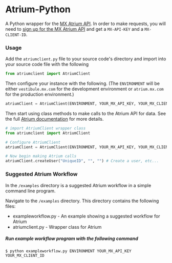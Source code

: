 # Atrium-Python

A Python wrapper for the [MX Atrium API](https://atrium.mx.com). In order to make requests, you will need to [sign up for the MX Atrium API](https://atrium.mx.com/developers/sign_up) and get a `MX-API-KEY` and a  `MX-CLIENT-ID`.

### Usage

Add the `atriumclient.py` file to your source code's directory and import into your source code file with the following
```python
from atriumclient import AtriumClient
```

Then configure your instance with the following. (The `ENVIRONMENT` will be either `vestibule.mx.com` for the development environment or `atrium.mx.com` for the production environment.)
```python
atriumClient = AtriumClient(ENVIRONMENT, YOUR_MX_API_KEY, YOUR_MX_CLIENT_ID);
```


Then start using class methods to make calls to the Atrium API for data. See the full [Atrium documentation](https://atrium.mx.com/documentation) for more details.

```python
# import AtriumClient wrapper class
from atriumclient import AtriumClient

# Configure AtriumClient
atriumClient = AtriumClient(ENVIRONMENT, YOUR_MX_API_KEY, YOUR_MX_CLIENT_ID)

# Now begin making Atrium calls
atriumClient.createUser("UniqueID", "", "") # Create a user, etc...
```


### Suggested Atrium Workflow

In the `/examples` directory is a suggested Atrium workflow in a simple command line program.

Navigate to the `/examples` directory. This directory contains the following files:

* exampleworkflow.py - An example showing a suggested workflow for Atrium
* atriumclient.py - Wrapper class for Atrium

##### Run example workflow program with the following command

`$ python exampleworkflow.py ENVIRONMENT YOUR_MX_API_KEY YOUR_MX_CLIENT_ID`

